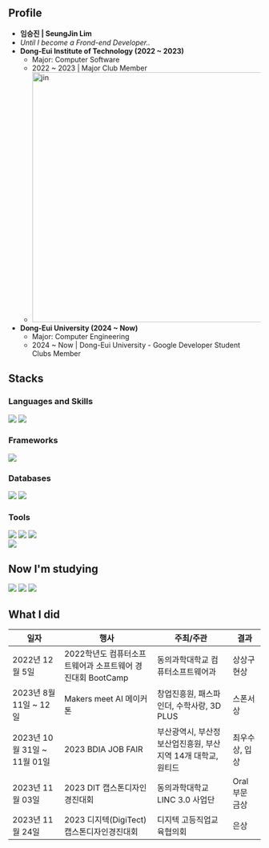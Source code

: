 <div align="left">

## Profile
- **임승진 | SeungJin Lim**
- _Until I become a Frond-end Developer.._
- **Dong-Eui Institute of Technology (2022 ~ 2023)**
  - Major: Computer Software
  - 2022 ~ 2023 | Major Club Member
  - <img src="https://github.com/SeungJin051/SeungJin051/assets/83889135/8fa17e30-31fc-4eb6-b854-dfbf4a66d864" width="500" title="jin">
- **Dong-Eui University (2024 ~ Now)**
  - Major: Computer Engineering
  - 2024 ~ Now | Dong-Eui University - Google Developer Student Clubs Member

## Stacks
### Languages and Skills
<img src="https://img.shields.io/badge/javascript-%23323330.svg?style=for-the-badge&logo=javascript&logoColor=%23F7DF1E" />
<img src="https://img.shields.io/badge/python-3670A0?style=for-the-badge&logo=python&logoColor=ffdd54"/>
<br/>

### Frameworks
<img src="https://img.shields.io/badge/react-%2320232a.svg?style=for-the-badge&logo=react&logoColor=%2361DAFB"/>

### Databases

<img src="https://img.shields.io/badge/firebase-a08021?style=for-the-badge&logo=firebase&logoColor=ffcd34"/>  
<img src="https://img.shields.io/badge/mysql-4479A1.svg?style=for-the-badge&logo=mysql&logoColor=white"/>  

<br/>

### Tools
<img src="https://img.shields.io/badge/git-%23F05033.svg?style=for-the-badge&logo=git&logoColor=white"/>  
<img src="https://img.shields.io/badge/github-%23121011.svg?style=for-the-badge&logo=github&logoColor=white"/>  
<img src="https://img.shields.io/badge/Notion-%23000000.svg?style=for-the-badge&logo=notion&logoColor=white"/>  

<br/>

<img src="https://img.shields.io/badge/Visual%20Studio%20Code-0078d7.svg?style=for-the-badge&logo=visual-studio-code&logoColor=white"/>  

## Now I'm studying
<img src="https://img.shields.io/badge/react-%2320232a.svg?style=for-the-badge&logo=react&logoColor=%2361DAFB"/>
<img src="https://img.shields.io/badge/python-3670A0?style=for-the-badge&logo=python&logoColor=ffdd54"/>
<img src="https://img.shields.io/badge/MongoDB-%234ea94b.svg?style=for-the-badge&logo=mongodb&logoColor=white"/>

## What I did
| 일자 | 행사 | 주최/주관 | 결과 |
|------------|----------------------|----------------------|-----------|
| 2022년 12월 5일 | 2022학년도 컴퓨터소프트웨어과 소프트웨어 경진대회 BootCamp | 동의과학대학교 컴퓨터소프트웨어과 | 상상구현상 |
| 2023년 8월 11일 ~ 12일 | Makers meet AI 메이커톤 | 창업진흥원, 패스파인더, 수학사랑, 3D PLUS | 스폰서상 |
| 2023년 10월 31일 ~ 11월 01일 | 2023 BDIA JOB FAIR | 부산광역시, 부산정보산업진흥원, 부산지역 14개 대학교, 원티드 | 최우수상, 입상 |
| 2023년 11월 03일 | 2023 DIT 캡스톤디자인경진대회 | 동의과학대학교 LINC 3.0 사업단 | Oral 부문 금상 |
| 2023년 11월 24일 | 2023 디지텍(DigiTect) 캡스톤디자인경진대회 | 디지텍 고등직업교육협의회 | 은상 |

</div>
